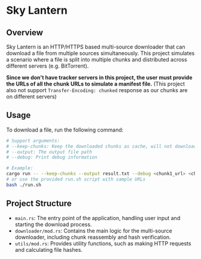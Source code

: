 # Sky Lantern

## Overview

Sky Lantern is an HTTP/HTTPS based multi-source downloader that can download a file from multiple sources simultaneously.
This project simulates a scenario where a file is split into multiple chunks and distributed across different servers (e.g. BitTorrent).

**Since we don't have tracker servers in this project, the user must provide the URLs of all the chunk URLs to simulate a manifest file.**
(This project also not support `Transfer-Encoding: chunked` response as our chunks are on different servers)

## Usage

To download a file, run the following command:

```bash
# Support arguments:
# --keep-chunks: Keep the downloaded chunks as cache, will not download the same chunk again.
# --output: The output file path
# --debug: Print debug information

# Example:
cargo run -- --keep-chunks --output result.txt --debug <chunk1_url> <chunk2_url> <chunk3_url> ...
# or use the provided run.sh script with sample URLs
bash ./run.sh
```

## Project Structure

- `main.rs`: The entry point of the application, handling user input and starting the download process.
- `downloader/mod.rs`: Contains the main logic for the multi-source downloader, including chunk reassembly and hash verification.
- `utils/mod.rs`: Provides utility functions, such as making HTTP requests and calculating file hashes.
